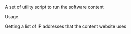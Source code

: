 A set of utility script to run the software content

Usage.

Getting a list of IP addresses that the content website uses

